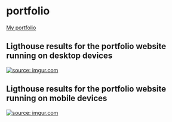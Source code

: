 # portfolio
<a href="https://byronxc.github.io/portfolio/">My portfolio<a>
  
 ## Ligthouse results for the portfolio website running on desktop devices
 <a href="https://imgur.com/nEpVczi"><img src="https://i.imgur.com/nEpVczi.png" title="source: imgur.com" /></a>
 
  ## Ligthouse results for the portfolio website running on mobile devices
 <a href="https://imgur.com/Kyes5mq"><img src="https://i.imgur.com/Kyes5mq.png" title="source: imgur.com" /></a>
